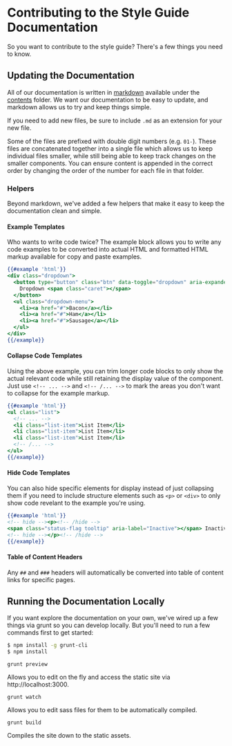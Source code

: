 # Contributing to the Style Guide Documentation

So you want to contribute to the style guide? There's a few things you need to know.

## Updating the Documentation

All of our documentation is written in [markdown](http://daringfireball.net/projects/markdown/) available under the [contents](/contents) folder. We want our documentation to be easy to update, and markdown allows us to try and keep things simple.

If you need to add new files, be sure to include `.md` as an extension for your new file.

Some of the files are prefixed with double digit numbers (e.g. `01-`). These files are concatenated together into a single file which allows us to keep individual files smaller, while still being able to keep track changes on the smaller components. You can ensure content is appended in the correct order by changing the order of the number for each file in that folder.

### Helpers

Beyond markdown, we've added a few helpers that make it easy to keep the documentation clean and simple.

#### Example Templates

Who wants to write code twice? The example block allows you to write any code examples to be converted into actual HTML and formatted HTML markup available for copy and paste examples.

```handlebars
{{#example 'html'}}
<div class="dropdown">
  <button type="button" class="btn" data-toggle="dropdown" aria-expanded="false">
    Dropdown <span class="caret"></span>
  </button>
  <ul class="dropdown-menu">
    <li><a href="#">Bacon</a></li>
    <li><a href="#">Ham</a></li>
    <li><a href="#">Sausage</a></li>
  </ul>
</div>
{{/example}}
```

#### Collapse Code Templates

Using the above example, you can trim longer code blocks to only show the actual relevant code while still retaining the display value of the component. Just use `<!-- ... -->` and `<!-- /... -->` to mark the areas you don't want to collapse for the example markup.

```handlebars
{{#example 'html'}}
<ul class="list">
  <!-- ... -->
  <li class="list-item">List Item</li>
  <li class="list-item">List Item</li>
  <li class="list-item">List Item</li>
  <!-- /... -->
</ul>
{{/example}}
```

#### Hide Code Templates

You can also hide specific elements for display instead of just collapsing them if you need to include structure elements such as `<p>` or `<div>` to only show code revelant to the example you're using.

```handlebars
{{#example 'html'}}
<!-- hide --><p><!-- /hide -->
<span class="status-flag tooltip" aria-label="Inactive"></span> Inactive User
<!-- hide --></p><!-- /hide -->
{{/example}}
```

#### Table of Content Headers

Any `##` and `###` headers will automatically be converted into table of content links for specific pages.

## Running the Documentation Locally

If you want explore the documentation on your own, we've wired up a few things via grunt so you can develop locally. But you'll need to run a few commands first to get started:

```bash
$ npm install -g grunt-cli
$ npm install
```

`grunt preview`

Allows you to edit on the fly and access the static site via http://localhost:3000.

`grunt watch`

Allows you to edit sass files for them to be automatically compiled.

`grunt build`

Compiles the site down to the static assets.
